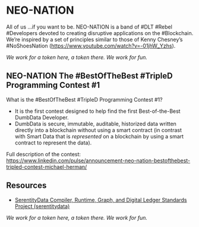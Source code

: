 # NEO-NATION

All of us …if you want to be. NEO-NATION is a band of #DLT #Rebel #Developers devoted to creating disruptive applications on the #Blockchain. We’re inspired by a set of principles similar to those of Kenny Chesney’s #NoShoesNation (https://www.youtube.com/watch?v=-01jhW_Yzhs).

*We work for a token here, a token there. We work for fun.*

## NEO-NATION The #BestOfTheBest #TripleD Programming Contest #1

What is the #BestOfTheBest #TripleD Programming Contest #1?

* It is the first contest designed to help find the first Best-of-the-Best DumbData Developer.
* DumbData is secure, immutable, auditable, historized data written directly into a blockchain without using a smart contract (in contrast with Smart Data that is *represented* on a blockchain by using a smart contract to represent the data).

Full description of the contest: https://www.linkedin.com/pulse/announcement-neo-nation-bestofthebest-tripled-contest-michael-herman/

## Resources

* [SerentityData Compiler, Runtime, Graph, and Digital Ledger Standards Project (serentitydata)](https://github.com/mwherman2000/serentitydata/blob/master/README.md)

*We work for a token here, a token there. We work for fun.*